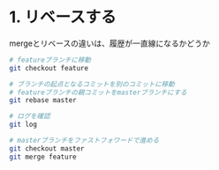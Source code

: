 # 1. リベースする
mergeとリベースの違いは、履歴が一直線になるかどうか

```sh
# featureブランチに移動
git checkout feature

# ブランチの起点となるコミットを別のコミットに移動
# featureブランチの親コミットをmasterブランチにする
git rebase master

# ログを確認
git log

# masterブランチをファストフォワードで進める
git checkout master
git merge feature
```